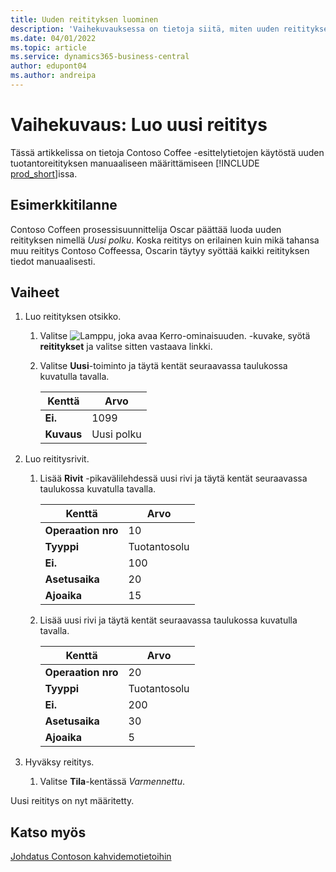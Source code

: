 ```yaml
---
title: Uuden reitityksen luominen
description: 'Vaihekuvauksessa on tietoja siitä, miten uuden reitityksen tiedot syötetään manuaalisesti Business Centralissa.'
ms.date: 04/01/2022
ms.topic: article
ms.service: dynamics365-business-central
author: edupont04
ms.author: andreipa
---
```

# <a name="walkthrough-create-a-new-routing"></a><a name="walkthrough-create-a-new-routing"></a>Vaihekuvaus: Luo uusi reititys

Tässä artikkelissa on tietoja Contoso Coffee -esittelytietojen käytöstä uuden tuotantoreitityksen manuaaliseen määrittämiseen [!INCLUDE [prod_short](../../includes/prod_short.md)]issa.  

## <a name="scenario"></a><a name="scenario"></a>Esimerkkitilanne

Contoso Coffeen prosessisuunnittelija Oscar päättää luoda uuden reitityksen nimellä *Uusi polku*. Koska reititys on erilainen kuin mikä tahansa muu reititys Contoso Coffeessa, Oscarin täytyy syöttää kaikki reitityksen tiedot manuaalisesti.  

## <a name="steps"></a><a name="steps"></a>Vaiheet

1. Luo reitityksen otsikko.  

    1. Valitse ![Lamppu, joka avaa Kerro-ominaisuuden.](../../media/ui-search/search_small.png "Kerro, mitä haluat tehdä") -kuvake, syötä **reititykset** ja valitse sitten vastaava linkki.  

    2. Valitse **Uusi**-toiminto ja täytä kentät seuraavassa taulukossa kuvatulla tavalla.  

        |Kenttä  |Arvo  |
        |---------|---------|
        |**Ei.** |1099|
        |**Kuvaus** |Uusi polku|
2. Luo reititysrivit.

    1. Lisää **Rivit** -pikavälilehdessä uusi rivi ja täytä kentät seuraavassa taulukossa kuvatulla tavalla.  

        |Kenttä  |Arvo  |
        |---------|---------|
        |**Operaation nro** |10|
        |**Tyyppi** |Tuotantosolu|
        |**Ei.** |100|
        |**Asetusaika** |20|
        |**Ajoaika** |15|

    2. Lisää uusi rivi ja täytä kentät seuraavassa taulukossa kuvatulla tavalla.  

        |Kenttä  |Arvo  |
        |---------|---------|
        |**Operaation nro** |20|
        |**Tyyppi** |Tuotantosolu|
        |**Ei.** |200|
        |**Asetusaika** |30|
        |**Ajoaika** |5|
3. Hyväksy reititys.

    1. Valitse **Tila**-kentässä *Varmennettu*.  

Uusi reititys on nyt määritetty.  

## <a name="see-also"></a><a name="see-also"></a>Katso myös

[Johdatus Contoson kahvidemotietoihin](../contoso-coffee-intro.md)  
